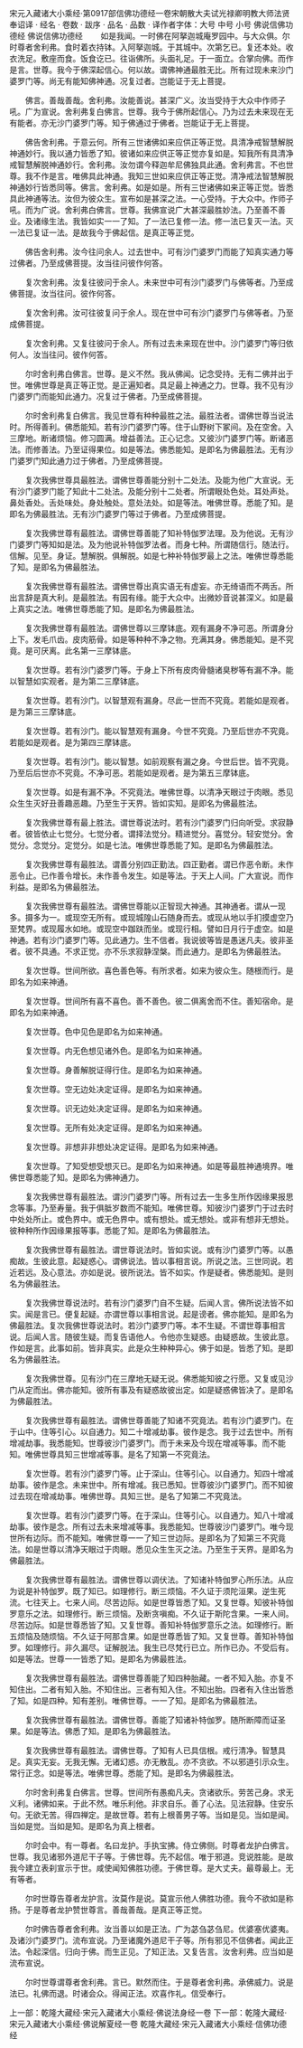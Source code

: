宋元入藏诸大小乘经·第0917部信佛功德经一卷宋朝散大夫试光禄卿明教大师法贤奉诏译
· 经名 · 卷数 · 跋序
· 品名 · 品数 · 译作者字体：大号 中号 小号
佛说信佛功德经
佛说信佛功德经
　　如是我闻。一时佛在阿拏迦城庵罗园中。与大众俱。尔时尊者舍利弗。食时着衣持钵。入阿拏迦城。于其城中。次第乞已。复还本处。收衣洗足。敷座而食。饭食讫已。往诣佛所。头面礼足。于一面立。合掌向佛。而作是言。世尊。我今于佛深起信心。何以故。谓佛神通最胜无比。所有过现未来沙门婆罗门等。尚无有能知佛神通。况复过者。岂能证于无上菩提。

　　佛言。善哉善哉。舍利弗。汝能善说。甚深广义。汝当受持于大众中作师子吼。广为宣说。舍利弗复白佛言。世尊。我今于佛所起信心。乃为过去未来现在无有能者。亦无沙门婆罗门等。知于佛通过于佛者。岂能证于无上菩提。

　　佛告舍利弗。于意云何。所有三世诸佛如来应供正等正觉。具清净戒智慧解脱神通妙行。我以通力皆悉了知。彼诸如来应供正等正觉亦复如是。知我所有具清净戒智慧解脱神通妙行。舍利弗。汝勿谓今释迦牟尼佛独具此通。舍利弗言。不也世尊。我不作是言。唯佛具此神通。我知三世如来应供正等正觉。清净戒法智慧解脱神通妙行皆悉同等。佛言。舍利弗。如是如是。所有三世诸佛如来正等正觉。皆悉具此神通等法。汝但为彼众生。宣布如是甚深之法。一心受持。于大众中。作师子吼。而为广说。舍利弗白佛言。世尊。我佛宣说广大甚深最胜妙法。乃至善不善业。及诸缘生法。我皆如实一一了知。了一法已复修一法。修一法已复灭一法。灭一法已复证一法。是故我今于佛起信。是真正等正觉。

　　佛告舍利弗。汝今往问余人。过去世中。可有沙门婆罗门而能了知真实通力等过佛者。乃至成佛菩提。汝当往问彼作何答。

　　复次舍利弗。汝复往彼问于余人。未来世中可有沙门婆罗门与佛等者。乃至成佛菩提。汝当往问。彼作何答。

　　复次舍利弗。汝可往彼复问于余人。现在世中可有沙门婆罗门与佛等者。乃至成佛菩提。

　　复次舍利弗。又复往彼问于余人。所有过去未来现在世中。沙门婆罗门等归依何人。汝当往问。彼作何答。

　　尔时舍利弗白佛言。世尊。是义不然。我从佛闻。记念受持。无有二佛并出于世。唯佛世尊是真正等正觉。是正遍知者。具足最上神通之力。世尊。我不见有沙门婆罗门而能知此通力。况复过于佛者。乃至成佛菩提。

　　尔时舍利弗复白佛言。我见世尊有种种最胜之法。最胜法者。谓佛世尊当说法时。所得善利。佛悉能知。若有沙门婆罗门等。住于山野树下冢间。及在空舍。入三摩地。断诸烦恼。修习圆满。增益善法。正心记念。又彼沙门婆罗门等。断诸恶法。而修善法。乃至证得果位。如是等法。佛悉能知。是即名为佛最胜法。无有沙门婆罗门知此通力过于佛者。乃至成佛菩提。

　　复次我佛世尊具最胜法。谓佛世尊善能分别十二处法。及能为他广大宣说。无有沙门婆罗门能了知此十二处法。及能分别十二处者。所谓眼处色处。耳处声处。鼻处香处。舌处味处。身处触处。意处法处。如是等法。唯佛世尊。悉能了知。是即名为佛最胜法。无有沙门婆罗门等过于佛者。乃至成佛菩提。

　　复次我佛世尊有最胜法。谓佛世尊善能了知补特伽罗法理。及为他说。无有沙门婆罗门等知如是法。及为他说补特伽罗法者。而身七种。所谓随信行。随法行。信解。见至。身证。慧解脱。俱解脱。如是七种补特伽罗最上之法。唯佛世尊悉能了知。是即名为佛最胜法。

　　复次我佛世尊有最胜法。谓佛世尊出真实语无有虚妄。亦无绮语而不两舌。所出言辞是真大利。是最胜法。有因有缘。能于大众中。出微妙音说甚深义。如是最上真实之法。唯佛世尊悉能了知。是即名为佛最胜法。

　　复次我佛世尊有最胜法。谓佛世尊以三摩钵底。观有漏身不净可恶。所谓身分上下。发毛爪齿。皮肉筋骨。如是等种种不净之物。充满其身。佛悉能知。是不究竟。是可厌离。此名第一三摩钵底。

　　复次世尊。若有沙门婆罗门等。于身上下所有皮肉骨髓诸臭秽等有漏不净。能以智慧如实观者。是为第二三摩钵底。

　　复次世尊。若有沙门。以智慧观有漏身。尽此一世而不究竟。若能如是观者。是为第三三摩钵底。

　　复次世尊。若有沙门。能以智慧观有漏身。今世不究竟。乃至后世亦不究竟。若能如是观者。是为第四三摩钵底。

　　复次世尊。若有沙门。能以智慧。如前观察有漏之身。今世后世。皆不究竟。乃至后后世亦不究竟。不净可恶。若能如是观者。是为第五三摩钵底。

　　复次世尊。如是有漏不净。不究竟法。唯佛世尊。以清净天眼过于肉眼。悉见众生生灭好丑善趣恶趣。乃至生于天界。皆如实知。是即名为佛最胜法。

　　复次我佛世尊有最上胜法。谓世尊说法时。若有沙门婆罗门归向听受。求寂静者。彼皆依止七觉分。七觉分者。谓择法觉分。精进觉分。喜觉分。轻安觉分。舍觉分。念觉分。定觉分。如是七法。唯佛世尊悉能了知。是即名为佛最胜法。

　　复次我佛世尊有最胜法。谓善分别四正勤法。四正勤者。谓已作恶令断。未作恶令止。已作善令增长。未作善令发生。如是等法。于天上人间。广大宣说。而作利益。是即名为佛最胜法。

　　复次我佛世尊有最胜法。谓佛世尊能以正智现大神通。其神通者。谓从一现多。摄多为一。或现空无所有。或现城隍山石随身而去。或现从地以手扪摸虚空乃至梵界。或现履水如地。或现空中跏趺而坐。或现行相。譬如日月行于虚空。如是神通。若有沙门婆罗门等。见此通力。生不信者。我说彼等皆是愚迷凡夫。彼非圣者。彼不具通。不求正觉。亦不乐求寂静涅槃。而此通力。是即名为佛最胜法。

　　复次世尊。世间所欲。喜色善色等。有所求者。如来为彼众生。随根而行。是即名为如来神通。

　　复次世尊。世间所有喜不喜色。善不善色。彼二俱离舍而不住。善知宿命。是即名为如来神通。

　　复次世尊。色中见色是即名为如来神通。

　　复次世尊。内无色想见诸外色。是即名为如来神通。

　　复次世尊。身善解脱证得行住。是即名为如来神通。

　　复次世尊。空无边处决定证得。是即名为如来神通。

　　复次世尊。识无边处决定证得。是即名为如来神通。

　　复次世尊。无所有处决定证得。是即名为如来神通。

　　复次世尊。非想非非想处决定证得。是即名为如来神通。

　　复次世尊。了知受想受想灭已。是即名为如来神通。如是等最胜神通境界。唯佛世尊悉能了知。是即名为佛神通力。

　　复次我佛世尊有最胜法。谓沙门婆罗门等。所有过去一生多生所作因缘果报思念等事。乃至寿量。我于俱胝岁数而不能知。唯佛世尊。知彼沙门婆罗门于过去时中处处所止。或色界中。或无色界中。或有想处。或无想处。或非有想非无想处。彼种种所作因缘果报等事。悉能了知。是即名为佛最胜法。

　　复次我佛世尊有最胜法。谓世尊说法时。皆如实说。或有沙门婆罗门等。以愚痴故。生彼此意。起疑惑心。谓佛说法。皆以事相言说。所说之法。三世同说。若近若远。及心意法。亦如是说。彼所说法。皆不如实。作是疑者。佛悉能知。是则名为佛最胜法。

　　复次我佛世尊说法时。若有沙门婆罗门自不生疑。后闻人言。佛所说法皆不如实。闻是言已。便复起疑。亦谓世尊以事相言说。起是谤者。佛亦能知。是即名为佛最胜法。复次我佛世尊说法时。若沙门婆罗门等。本不生疑。不谓世尊事相言说。后闻人言。随彼生疑。而复告语他人。令他亦生疑惑。由疑惑故。生彼此意。作如是言。此事如前。皆非真实。此是众生种种异心。佛于如是。皆悉了知。是即名为佛最胜法。

　　复次我佛世尊。见有沙门在三摩地无疑无说。佛悉能知彼之行愿。又复或见沙门从定而出。佛亦能知。彼所有事及有疑惑故彼出定。如是疑惑佛皆决了。是即名为佛最胜法。

　　复次我佛世尊有最胜法。谓佛世尊善能了知诸不究竟法。若有沙门婆罗门。在于山中。住等引心。以自通力。知二十增减劫事。彼作是念。我于过去世中。所有增减劫事。我悉能知。世尊彼沙门婆罗门。而于未来及今现在增减等事。而不能知。唯佛世尊具知三世增减等事。是名了知第一不究竟法。

　　复次世尊。若有沙门婆罗门等。止于深山。住等引心。以自通力。知四十增减劫事。彼作是念。未来世中。所有增减。我已悉知。世尊彼沙门婆罗门。而不知彼过去现在增减劫事。唯佛世尊。具知三世。是名了知第二不究竟法。

　　复次世尊。若有沙门婆罗门等。在于深山。住等引心。以自通力。知八十增减劫事。彼作是念。所有过去未来增减等事。我悉能知。世尊彼沙门婆罗门。唯今现世所有边际。而不能知。唯佛世尊一一了知三世边际。是即名为了知第三不究竟法。如是世尊以清净天眼过于肉眼。悉见众生生灭之法。乃至生于天界。是即名为佛最胜法。

　　复次我佛世尊有最胜法。谓佛世尊以调伏法。了知诸补特伽罗心所乐法。从应为说是补特伽罗。既了知已。如理修行。断三烦恼。不久证于须陀洹果。逆生死流。七往天上。七来人间。尽苦边际。如是世尊皆悉了知。又复世尊。知彼补特伽罗意乐之法。如理修行。断三烦恼。及断贪嗔痴。不久证于斯陀含果。一来人间。尽苦边际。如是世尊悉皆了知。又复世尊。善知补特伽罗意乐之法。如理修行。断五烦恼及随烦恼。不久证于阿那含果。如是世尊悉皆了知。又复世尊。善知补特伽罗。如理修行。非久漏尽。证解脱法。我生已尽梵行已立。所作已办。不受后有。如是等法。世尊一一皆悉了知。是即名为佛最胜法。

　　复次我佛世尊有最胜法。谓佛世尊善能了知四种胎藏。一者不知入胎。亦复不知住出。二者有知入胎。不知住出。三者有知入住。不知出胎。四者有入住出皆悉了知。如是四种。知有差别。唯佛世尊。一一了知。是即名为佛最胜法。

　　复次我佛世尊有最胜法。谓佛世尊。善能了知诸补特伽罗。随所断障而证圣果。如是等法。佛悉了知。是即名为佛最胜法。

　　复次我佛世尊有最胜法。谓佛世尊。了知有人已具信根。戒行清净。智慧具足。真实无妄。无我无懈。无诸幻惑。亦无散乱。亦不贪欲。不以邪道引示众生。常行正念。如是等法。唯佛世尊。悉能了知。是即名为佛最胜法。

　　尔时舍利弗复白佛言。世尊。世间所有愚痴凡夫。贪诸欲乐。劳苦己身。求无义利。诸佛如来。于此不然。唯乐利他。非求自乐。善了心法。见法寂静。住安乐句。无欲无苦。得四禅定。是故世尊。若有上根善男子等。当如是见。当如是闻。当如是觉。当如是知。是即名为真上根者。

　　尔时会中。有一尊者。名曰龙护。手执宝拂。侍立佛侧。时尊者龙护白佛言。世尊。我见诸邪外道尼干子等。于佛世尊。先不起信。唯于邪道。竞说胜能。是故我今建立表刹宣示于世。咸使闻知佛胜功德。于佛世尊。是大丈夫。最尊最上。无有等者。

　　尔时世尊告尊者龙护言。汝莫作是说。莫宣示他人佛胜功德。我今不欲如是称扬。于是尊者龙护赞世尊言。善哉善哉。是真正等正觉。

　　尔时佛告尊者舍利弗。汝当善以如是正法。广为苾刍苾刍尼。优婆塞优婆夷。及诸沙门婆罗门。流布宣说。乃至诸魔外道尼干子等。所有邪见不信佛者。闻此正法。令起深信。归向于佛。而生正见。了知正法。又复告言。汝舍利弗。应当如是流布宣说。

　　尔时世尊谓尊者舍利弗。言已。默然而住。于是尊者舍利弗。承佛威力。说是法已。礼佛而退。时诸会众。得闻正法。欢喜作礼。信受奉行。

上一部：乾隆大藏经·宋元入藏诸大小乘经·佛说法身经一卷
下一部：乾隆大藏经·宋元入藏诸大小乘经·佛说解夏经一卷
乾隆大藏经·宋元入藏诸大小乘经·信佛功德经